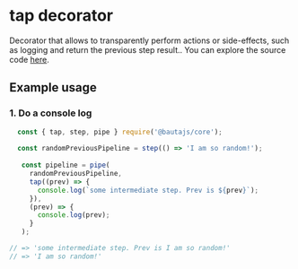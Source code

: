 # tap decorator

Decorator that allows to transparently perform actions or side-effects, such as logging and return the previous step result.. You can explore the source code [here](https://github.axa.com/Digital/bauta-nodejs/blob/master/packages/bautajs-core/src/decorators/tap.ts).

## Example usage

### 1. Do a console log

```javascript
  const { tap, step, pipe } require('@bautajs/core');
 
  const randomPreviousPipeline = step(() => 'I am so random!');
 
   const pipeline = pipe(
     randomPreviousPipeline,
     tap((prev) => {
       console.log(`some intermediate step. Prev is ${prev}`);
     }),
     (prev) => {
       console.log(prev);
     }
   );

// => 'some intermediate step. Prev is I am so random!'
// => 'I am so random!'

```
